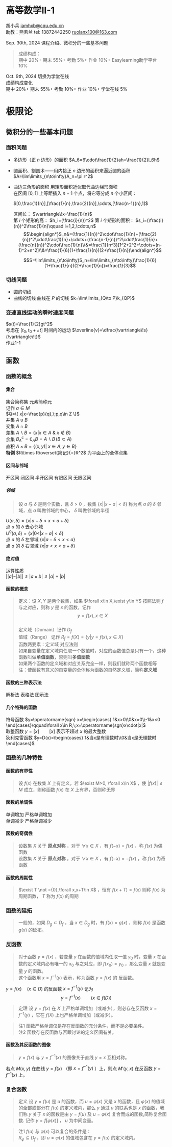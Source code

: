 # 高等数学II-1 

胡小兵 <iamhxb@cqu.edu.cn>  
助教：熊若兰 tel: 13872442250 <ruolanx100@163.com>  

Sep. 30th, 2024 课程介绍、微积分的一些基本问题  

> 成绩构成：  
> 期中 $20\%+$ 期末 $55\% +$ 考勤 $5\% +$ 作业 $10\% +$ Easylearning助学平台 $10\%$  

Oct. 9th, 2024  切换为学堂在线  
成绩构成变化  
期中 $20\%+$ 期末 $55\% +$ 考勤 $10\% +$ 作业 $10\% +$ 学堂在线 $5\%$  


# 极限论     
## 微积分的一些基本问题
### 面积问题
- 多边形（正 $n$ 边形）的面积 $A_6=6\cdot\frac{1}{2}ah=\frac{1}{2}l_6h$
- 圆面积、割圆术——用内接正 $n$ 边形的面积来逼近圆的面积  
  $A=\lim\limits_{n\to\infty}A_n=\pi r^2$
- 曲边三角形的面积  用矩形面积近似取代曲边梯形面积  
  在区间 $[0,1]$ 上等距插入 $n-1$ 个点，将它等分成 $n$ 个小区间：  

  $[0,\frac{1}{n}],[\frac{1}{n},\frac{2}{n}],\cdots,[\frac{n-1}{n},1]$  

  区间长： $\vartriangle\!x=\frac{1}{n}$  
  第 $i$ 个矩形的高： $h_i=(\frac{i}{n})^2$
  第 $i$ 个矩形的面积： $s_i=(\frac{i}{n})^2\frac{1}{n}\qquad i=1,2,\cdots,n$  
  $$\begin{align*}S_n&=(\frac{1}{n})^2\cdot\frac{1}{n}+(\frac{2}{n})^2\cdot\frac{1}{n}+\cdots+(\frac{n-1}{n})^2\cdot\frac{1}{n}+(\frac{n}{n})^2\cdot\frac{1}{n}\\&=\frac{1}{n^3}[1^2+2^2+\cdots+(n-1)^2+n^2]\\&=\frac{1}{6}(1+\frac{1}{n})(2+\frac{1}{n})\end{align*}$$  
  
  $$S=\lim\limits_{n\to\infty}S_n=\lim\limits_{n\to\infty}\frac{1}{6}(1+\frac{1}{n})(2+\frac{1}{n})=\frac{1}{3}$$

### 切线问题  
- 圆的切线  
- 曲线的切线 曲线在 $P$ 的切线 $k=\lim\limits_{Q\to P}k_{QP}$
### 变速直线运动的瞬时速度问题  
$s(t)=\frac{1}{2}gt^2$  
考虑在 $[t_0,t_0+\vartriangle \! t]$ 时间内的运动
$\overline{v}=\dfrac{\vartriangle\!s}{\vartriangle\!t}$  
作业1-1
## 函数
### 函数的概念  
#### 集合
集合简称集 元素简称元  
记作 $a\in M$  
$Q=\{ x|x=\frac{p}{q},\;p,q\in Z \}$  
并集 $A\cup B$  
交集 $A\cap B$  
差集 $A\backslash B=\{ x|x\in A \ \&\ x\notin B \}$  
余集 $B^c_A=\complement_AB=A\backslash B\,(B\subset A)$  
直积 $A\times B =\{(x,y)|\;x\in A,\,y\in B\}$  
**特例** $R\times R\overset{简记}{=}R^2$ 为平面上的全体点集  
#### 区间与邻域  
开区间 闭区间 半开区间 有限区间 无限区间  
##### 邻域  
> 设 $a$ 与 $\delta$ 是两个实数，且 $\delta>0$ ，数集 $\{x|\left|x-a\right|<\delta\}$ 称为点 $a$ 的 $\delta$ 邻域，点 $a$ 叫做邻域的中心， $\delta$ 叫做邻域的半径  
> 
$U(a,\delta)=\{x|a-\delta<x<a+\delta\}$  
点 $a$ 的 $\delta$ 去心邻域  
$U^0(a,\delta)=\{x|0<|x-a|<\delta\}$  
点 $a$ 的 $\delta$ 左邻域  $\{x|a-\delta<x<a\}$  
点 $a$ 的 $\delta$ 右邻域  $\{x|a<x<a+\delta\}$ 
> 
#### 绝对值  
运算性质  
$||a|-|b||\le|a\pm b|\le|a|+|b|$  

#### 函数的概念  
> 定义：设 $X,Y$ 是两个数集，如果 $\forall x\in X,\exist y\in Y$ 按照法则 $f$ 与之对应，则称 $y$ 是 $x$ 的函数，记作  
$$y=f(x),x\in X$$  
定义域（Domain）记作 $D_f$  
值域（Range） 记作  $R_f=f(X)=\{y|y=f(x),x\in X\}$  
函数两要素：定义域 对应法则  
> 如果自变量在定义域内任取一个数值时，对应的函数值总是只有一个，这种函数叫做**单值函数**，否则叫**多值函数**  
> 如果两个函数的定义域和对应关系完全一样，则我们就称两个函数相等  
> 注：使函数有意义的自变量的全体称为函数的自然定义域，简称**定义域**
#### 函数的三种表示法  
解析法 表格法 图示法
#### 几个特殊的函数  
符号函数
$y=\operatorname{sgn} x=\begin{cases}
  1&x>0\\0&x=0\\-1&x<0
\end{cases}\qquad\forall x\in R,\;x=\operatorname{sgn}x\cdot|x|$  
取整函数
$y=[x]\qquad[x]$ 表示不超过 $x$ 的最大整数  
狄利克雷函数
$y=D(x)=\begin{cases}
  1&当x是有理数时\\0&当x是无理数时
\end{cases}$
### 函数的几种特性  
#### 函数的有界性  
> 设 $f(x)$ 在数集 $X$ 上有定义，若 $\exist M>0, \forall x\in X$ ，使 $|f(x)|\le M$ 成立，则称函数 $f(x)$ 在 $X$ 上有界，否则称无界  
#### 函数的单调性  
单调增加 严格单调增加  
单调减少 严格单调减少  
#### 函数的奇偶性  
> 设数集 $X$ 关于 **原点对称** ，对于 $\forall x\in X$ ，有 $f(-x)=f(x)$ ，称 $f(x)$ 为偶函数  
> 设数集 $X$ 关于 **原点对称** ，对于 $\forall x\in X$ ，有 $f(-x)=-f(x)$ ，称 $f(x)$ 为奇函数
#### 函数的周期性  
> $\exist T \not ={0},\forall x,x+T\in X$ ，恒有 $f(x+T)=f(x)$ 则称 $f(x)$ 为周期函数， $T$ 称为 $f(x)$ 的周期  
### 函数的延拓  
> 一般的，如果 $D_g\subset D_f$ ，当 $x\in D_g$ 时，有 $f(x)=g(x)$ ，则称 $f(x)$ 是函数 $g(x)$ 的延拓。  
### 反函数  
> 对于函数 $y=f(x)$ ，若变量 $y$ 在函数的值域内任取一值 $y_0$ 时，变量 $x$ 在函数的定义域内必有唯一的 $x_0$ 与之对应，即 $f(x_0)=y_0$ ，那么变量 $x$ 就是变量 $y$ 的函数。  
> 这个函数用 $x=f^{-1}(y)$ 表示，称为函数 $y=f(x)$ 的
反函数。  

$y=f(x)\quad(x\in D)$ 的反函数 $x=f^{-1}(y)$ 记为  
$$y=f^{-1}(x)\qquad(x\in f(D))$$  
> 定理 设 $y=f(x)$ 在 $X$ 上严格单调增加（或减少），则必存在反函数 $x=f^{-1}(y)$ ，它在 $f(X)$ 上也严格单调增加（或减少）。  

> 注1 函数严格单调仅是存在反函数的充分条件，而不是必要条件。  
> 注2 函数存在反函数与否跟讨论的定义区间有关。  

#### 函数及其反函数的图像  
> $y=f(x)$ 与 $y=f^{-1}(x)$ 的图像关于直线 $y=x$ 互相对称。  

若点 $M(x,y)$ 在曲线 $y=f(x)$ （即 $x=f^{-1}(y)$ ）上，则点 $M'(y,x)$ 在反函数 $y=f^{-1}(x)$ 上。
### 复合函数  
> 定义 设 $y=f(u)$ 是 $u$ 的函数，而 $u=\varphi(x)$ 又是 $x$ 的函数，且 $\varphi(x)$ 的值域的全部或部分在 $f(u)$ 的定义域内，那么 $y$ 通过 $u$ 的联系也是 $x$ 的函数，我们称 $y$ 关于 $x$ 的函数是由 $y=f(u)$ 及 $u=\varphi(x)$ 复合而成的函数,简称复合函数. 记作 $y=f[\varphi(x)]$ ， $u$ 为中间变量。

> 注1 $f(u)$ 与 $\varphi(x)$ 可以复合的条件是：  
> $R_\varphi\subseteq D_f$ ，即 $u=\varphi(x)$ 的值域包含在 $y=f(u)$ 的定义域内。